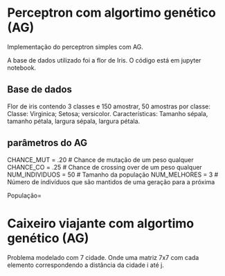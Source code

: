 # Perceptron com algortimo genético (AG)
Implementação do perceptron simples com AG.

A base de dados utilizado foi a flor de Iris. 
O código está em jupyter notebook.

## Base de dados
Flor de iris contendo 3 classes e 150 amostrar, 50 amostras por classe:
Classe: Virginica; Setosa; versicolor.
Características: Tamanho sépala, tamanho pétala, largura sépala, largura pétala.

## parâmetros do AG

CHANCE_MUT = .20     # Chance de mutação de um peso qualquer
CHANCE_CO = .25      # Chance de crossing over de um peso qualquer
NUM_INDIVIDUOS = 50  # Tamanho da população
NUM_MELHORES = 3     # Número de indivíduos que são mantidos de uma geração para a próxima

População= 

# Caixeiro viajante com algortimo genético (AG)
Problema modelado com 7 cidade. Onde uma matriz 7x7 
com cada elemento correspondendo a distância da cidade i até j.
